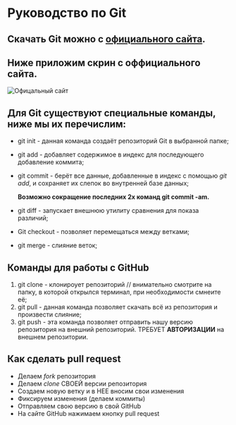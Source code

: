 # Руководство по Git

## Скачать Git можно с [официального сайта](https://git-scm.com/book/en/v2/Getting-Started-Installing-Git).

## Ниже приложим скрин с оффициального сайта.
![Офицальный сайт](1.png) 

## Для **Git** существуют специальные команды, ниже мы их перечислим:

* git init - данная команда создаёт репозиторий Git в выбранной папке;
* git add - добавляет содержимое в индекс для последующего добавление коммита;
* git commit - берёт все данные, добавленные в индекс с помощью *git add*, и сохраняет их слепок во внутренней базе данных;

   **Возможно сокращение последних 2х команд git commit -am.**

* git diff - запускает внешнюю утилиту сравнения для показа различий;
* Git checkout - позволяет перемещаться между ветками;
* git merge - слияние веток;

## Команды для работы с __GitHub__
1. git clone - клонироует репозиторий // внимательно смотрите на папку, в которой открылся терминал, при необходимости смнеите её;
2. git pull - данная команда позволяет скачать всё из репозитория и произвести слияние;
3. git push - эта команда позволяет отправить нашу версию репозитория на внешний репозиторий. ТРЕБУЕТ __АВТОРИЗАЦИИ__ на внешнем репозитории.
## Как сделать pull request
* Делаем _fork_ репозитория 
* Делаем _clone_ СВОЕЙ версии репозитория 
* Создаем новую ветку и в НЕЕ вносим свои изменения 
* Фиксируем изменения (делаем коммиты) 
* Отправляем свою версию в свой GitHub 
* На сайте GitHub нажимаем кнопку pull request